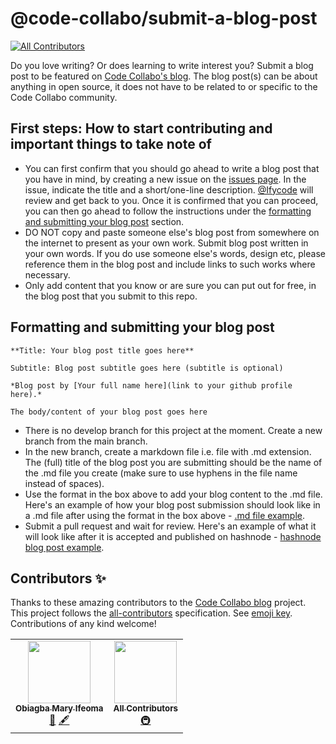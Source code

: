 # @code-collabo/submit-a-blog-post
<!-- ALL-CONTRIBUTORS-BADGE:START - Do not remove or modify this section -->
[![All Contributors](https://img.shields.io/badge/all_contributors-2-orange.svg?style=flat-square)](#contributors-)
<!-- ALL-CONTRIBUTORS-BADGE:END -->

Do you love writing? Or does learning to write interest you? Submit a blog post to be featured on [Code Collabo's blog](https://code-collabo.hashnode.dev). The blog post(s) can be about anything in open source, it does not have to be related to or specific to the Code Collabo community.

## First steps: How to start contributing and important things to take note of
- You can first confirm that you should go ahead to write a blog post that you have in mind, by creating a new issue on the [issues page](https://github.com/code-collabo/submit-a-blog-post/issues). In the issue, indicate the title and a short/one-line description. [@Ifycode](https://github.com/Ifycode) will review and get back to you. Once it is confirmed that you can proceed, you can then go ahead to follow the instructions under the [formatting and submitting your blog post](https://github.com/code-collabo/submit-a-blog-post#formatting-and-submitting-your-blog-post) section.
- DO NOT copy and paste someone else's blog post from somewhere on the internet to present as your own work. Submit blog post written in your own words. If you do use someone else's words, design etc, please reference them in the blog post and include links to such works where necessary.
- Only add content that you know or are sure you can put out for free, in the blog post that you submit to this repo.

## Formatting and submitting your blog post

````
**Title: Your blog post title goes here**

Subtitle: Blog post subtitle goes here (subtitle is optional)

*Blog post by [Your full name here](link to your github profile here).*

The body/content of your blog post goes here
````

- There is no develop branch for this project at the moment. Create a new branch from the main branch.
- In the new branch, create a markdown file i.e. file with .md extension. The (full) title of the blog post you are submitting should be the name of the .md file you create (make sure to use hyphens in the file name instead of spaces). 
- Use the format in the box above to add your blog content to the .md file. Here's an example of how your blog post submission should look like in a .md file after using the format in the box above - [.md file example](https://github.com/code-collabo/submit-a-blog-post/blob/main/what-is-code-collabo-and-who-is-it-for.md).
- Submit a pull request and wait for review. Here's an example of what it will look like after it is accepted and published on hashnode - [hashnode blog post example](https://code-collabo.hashnode.dev/what-is-code-collabo-and-who-is-it-for).

## Contributors ✨

Thanks to these amazing contributors to the [Code Collabo blog](https://github.com/code-collabo/submit-a-blog-post) project. This project follows the [all-contributors](https://github.com/all-contributors/all-contributors) specification. See [emoji key](https://allcontributors.org/docs/en/emoji-key). Contributions of any kind welcome!

<!-- ALL-CONTRIBUTORS-LIST:START - Do not remove or modify this section -->
<!-- prettier-ignore-start -->
<!-- markdownlint-disable -->
<table>
  <tr>
    <td align="center"><a href="https://github.com/Ifycode"><img src="https://avatars.githubusercontent.com/u/45185388?v=4?s=100" width="100px;" alt=""/><br /><sub><b>Obiagba Mary Ifeoma</b></sub></a><br /><a href="#blog-Ifycode" title="Blogposts">📝</a> <a href="#content-Ifycode" title="Content">🖋</a></td>
    <td align="center"><a href="https://allcontributors.org"><img src="https://avatars.githubusercontent.com/u/46410174?v=4?s=100" width="100px;" alt=""/><br /><sub><b>All Contributors</b></sub></a><br /><a href="#infra-all-contributors" title="Infrastructure (Hosting, Build-Tools, etc)">🚇</a></td>
  </tr>
</table>

<!-- markdownlint-restore -->
<!-- prettier-ignore-end -->

<!-- ALL-CONTRIBUTORS-LIST:END -->

